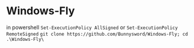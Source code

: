 # Windows-Fly
in powershell ```Set-ExecutionPolicy AllSigned``` or ```Set-ExecutionPolicy RemoteSigned```
```git clone https://github.com/Bunnysword/Windows-Fly; cd .\Windows-Fly\```
